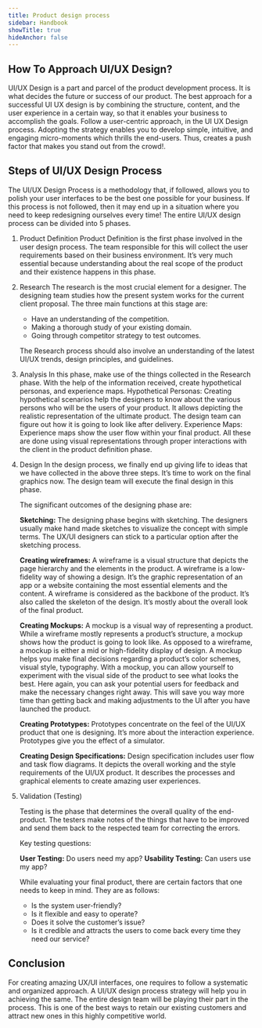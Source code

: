 ```yaml
---
title: Product design process
sidebar: Handbook
showTitle: true
hideAnchor: false
---
```


## How To Approach UI/UX Design?
UI/UX Design is a part and parcel of the product development process. It is what decides the future or success of our product. 
The best approach for a successful UI UX design is by combining the structure, content, and the user experience in a certain way, so that it enables your business to accomplish the goals.
Follow a user-centric approach, in the UI UX Design process. Adopting the strategy enables you to develop simple, intuitive, and engaging micro-moments which thrills the end-users. Thus, creates a push factor that makes you stand out from the crowd!. 

## Steps of UI/UX  Design Process
The UI/UX Design Process is a methodology that, if followed, allows you to polish your user interfaces to be the best one possible for your business. If this process is not followed, then it may end up in a situation where you need to keep redesigning ourselves every time!
The entire UI/UX design process can be divided into 5 phases.


1. Product Definition
    Product Definition is the first phase involved in the user design process. The team responsible for this will collect the user requirements based on their business environment. It’s very much essential because understanding about the real scope of the product and their existence happens in this phase. 

1. Research
    The research is the most crucial element for a designer. The designing team studies how the present system works for the current client proposal. The three main functions at this stage are: 
    - Have an understanding of the competition.
    - Making a thorough study of your existing domain.
    - Going through competitor strategy to test outcomes.

    The Research process should also involve an understanding of the latest UI/UX trends, design principles, and guidelines.

1. Analysis
    In this phase, make use of the things collected in the Research phase. With the help of the information received, create hypothetical personas, and experience maps. 
    Hypothetical Personas: Creating hypothetical scenarios help the designers to know about the various persons who will be the users of your product. It allows depicting the realistic representation of the ultimate product. The design team can figure out how it is going to look like after delivery.
    Experience Maps: Experience maps show the user flow within your final product. All these are done using visual representations through proper interactions with the client in the product definition phase.

1. Design
    In the design process, we finally end up giving life to ideas that we have collected in the above three steps. It’s time to work on the final graphics now. The design team will execute the final design in this phase. 

    The significant outcomes of the designing phase are:

    **Sketching:** The designing phase begins with sketching. The designers usually make hand made sketches to visualize the concept with simple terms. The UX/UI designers can stick to a particular option after the sketching process.

    **Creating wireframes:** A wireframe is a visual structure that depicts the page hierarchy and the elements in the product. A wireframe is a low-fidelity way of showing a design. It’s the graphic representation of an app or a website containing the most essential elements and the content. A wireframe is considered as the backbone of the product. It’s also called the skeleton of the design. It’s mostly about the overall look of the final product.

    **Creating Mockups:** A mockup is a visual way of representing a product. While a wireframe mostly represents a product’s structure, a mockup shows how the product is going to look like.  As opposed to a wireframe, a mockup is either a mid or high-fidelity display of design. A mockup helps you make final decisions regarding a product’s color schemes, visual style, typography. With a mockup, you can allow yourself to experiment with the visual side of the product to see what looks the best. Here again, you can ask your potential users for feedback and make the necessary changes right away. This will save you way more time than getting back and making adjustments to the UI after you have launched the product.

    **Creating Prototypes:** Prototypes concentrate on the feel of the UI/UX product that one is designing. It’s more about the interaction experience. Prototypes give you the effect of a simulator.

    **Creating Design Specifications:** Design specification includes user flow and task flow diagrams. It depicts the overall working and the style requirements of the UI/UX product. It describes the processes and graphical elements to create amazing user experiences.

1. Validation (Testing)

    Testing is the phase that determines the overall quality of the end- product. The testers make notes of the things that have to be improved and send them back to the respected team for correcting the errors.

    Key testing questions:

    **User Testing:** Do users need my app?
    **Usability Testing:** Can users use my app?

    While evaluating your final product, there are certain factors that one needs to keep in mind. They are as follows:

    - Is the system user-friendly?
    - Is it flexible and easy to operate?
    - Does it solve the customer’s issue?
    - Is it credible and attracts the users to come back every time they need our service?


## Conclusion

For creating amazing UX/UI interfaces, one requires to follow a systematic and organized approach. A UI/UX design process strategy will help you in achieving the same.
The entire design team will be playing their part in the process. This is one of the best ways to retain our existing customers and attract new ones in this highly competitive world.



<!-- 
## People

| Name         | Role             | Team(s) |
|--------------|------------------|-----------------|
| [Lottie Coxon](/handbook/company/team#lottie-coxon-graphic-designer) | Graphic Designer | Website & Docs, Marketing  |
| [Cory Watilo](/handbook/company/team/#cory-watilo-lead-designer) (Team lead)  | Design Lead      | App teams, Website & Docs  | -->
